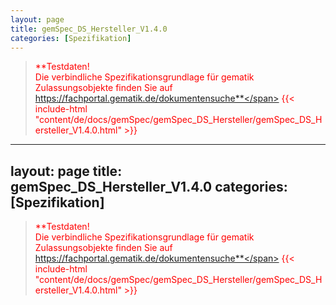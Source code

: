 ```yaml
---
layout: page
title: gemSpec_DS_Hersteller_V1.4.0
categories: [Spezifikation]
---
```

> <span style="color:red">**Testdaten!<br>Die verbindliche Spezifikationsgrundlage für gematik Zulassungsobjekte finden Sie auf https://fachportal.gematik.de/dokumentensuche**</span>
{{< include-html "content/de/docs/gemSpec/gemSpec_DS_Hersteller/gemSpec_DS_Hersteller_V1.4.0.html" >}}
---
layout: page
title: gemSpec_DS_Hersteller_V1.4.0
categories: [Spezifikation]
---
> <span style="color:red">**Testdaten!<br>Die verbindliche Spezifikationsgrundlage für gematik Zulassungsobjekte finden Sie auf https://fachportal.gematik.de/dokumentensuche**</span>
{{< include-html "content/de/docs/gemSpec/gemSpec_DS_Hersteller/gemSpec_DS_Hersteller_V1.4.0.html" >}}
